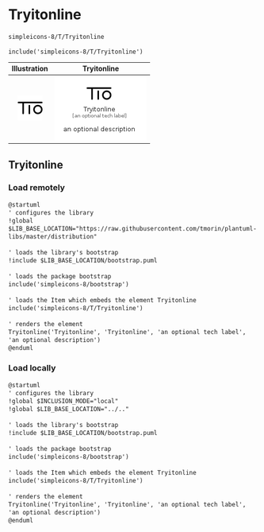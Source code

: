 # Tryitonline


```text
simpleicons-8/T/Tryitonline
```

```text
include('simpleicons-8/T/Tryitonline')
```



| Illustration | Tryitonline |
| :---: | :---: |
| ![illustration for Illustration](../../simpleicons-8/T/Tryitonline.png) | ![illustration for Tryitonline](../../simpleicons-8/T/Tryitonline.Local.png) |




## Tryitonline

### Load remotely
```plantuml
@startuml
' configures the library
!global $LIB_BASE_LOCATION="https://raw.githubusercontent.com/tmorin/plantuml-libs/master/distribution"

' loads the library's bootstrap
!include $LIB_BASE_LOCATION/bootstrap.puml

' loads the package bootstrap
include('simpleicons-8/bootstrap')

' loads the Item which embeds the element Tryitonline
include('simpleicons-8/T/Tryitonline')

' renders the element
Tryitonline('Tryitonline', 'Tryitonline', 'an optional tech label', 'an optional description')
@enduml
```

### Load locally
```plantuml
@startuml
' configures the library
!global $INCLUSION_MODE="local"
!global $LIB_BASE_LOCATION="../.."

' loads the library's bootstrap
!include $LIB_BASE_LOCATION/bootstrap.puml

' loads the package bootstrap
include('simpleicons-8/bootstrap')

' loads the Item which embeds the element Tryitonline
include('simpleicons-8/T/Tryitonline')

' renders the element
Tryitonline('Tryitonline', 'Tryitonline', 'an optional tech label', 'an optional description')
@enduml
```

